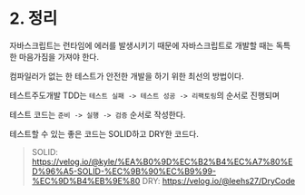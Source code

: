 # 2. 정리

자바스크립트는 런타임에 에러를 발생시키기 때문에 자바스크립트로 개발할 때는 독특한 마음가짐을 가져야 한다. 

컴파일러가 없는 한 테스트가 안전한 개발을 하기 위한 최선의 방법이다.

테스트주도개발 TDD는 `테스트 실패 -> 테스트 성공 -> 리팩토링`의 순서로 진행되며

테스트 코드는 `준비 -> 실행 -> 검증` 순서로 작성한다.

테스트할 수 있는 좋은 코드는 SOLID하고 DRY한 코드다.

> SOLID: https://velog.io/@kyle/%EA%B0%9D%EC%B2%B4%EC%A7%80%ED%96%A5-SOLID-%EC%9B%90%EC%B9%99-%EC%9D%B4%EB%9E%80
> DRY: https://velog.io/@leehs27/DryCode